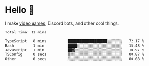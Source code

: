 <div align="left">
  <h1>Hello 👋</h1>

  <p>I make <a href="https://devbeef.com">video games</a>, Discord bots, and other cool things.</p>
</div>

<!--START_SECTION:waka-->

```txt
Total Time: 11 mins

TypeScript   8 mins          ██████████████████░░░░░░░   72.17 %
Bash         1 min           ████░░░░░░░░░░░░░░░░░░░░░   15.48 %
JavaScript   1 min           ██▓░░░░░░░░░░░░░░░░░░░░░░   10.97 %
TSConfig     0 secs          ▒░░░░░░░░░░░░░░░░░░░░░░░░   00.87 %
Other        0 secs          ░░░░░░░░░░░░░░░░░░░░░░░░░   00.08 %
```

<!--END_SECTION:waka-->
